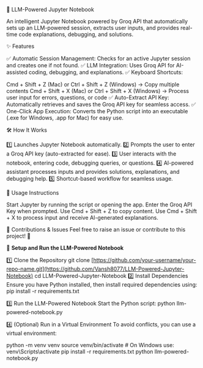 🔮 LLM-Powered Jupyter Notebook

An intelligent Jupyter Notebook powered by Groq API that automatically sets up an LLM-powered session, extracts user inputs, and provides real-time code explanations, debugging, and solutions.

✨ Features

✅ Automatic Session Management: Checks for an active Jupyter session and creates one if not found.
✅ LLM Integration: Uses Groq API for AI-assisted coding, debugging, and explanations.
✅ Keyboard Shortcuts:

Cmd + Shift + Z (Mac) or Ctrl + Shift + Z (Windows) → Copy multiple contents
Cmd + Shift + X (Mac) or Ctrl + Shift + X (Windows) → Process user input for errors, questions, or code
✅ Auto-Extract API Key: Automatically retrieves and saves the Groq API key for seamless access.
✅ One-Click App Execution: Converts the Python script into an executable (.exe for Windows, .app for Mac) for easy use.



🛠️ How It Works

1️⃣ Launches Jupyter Notebook automatically.
2️⃣ Prompts the user to enter a Groq API key (auto-extracted for ease).
3️⃣ User interacts with the notebook, entering code, debugging queries, or questions.
4️⃣ AI-powered assistant processes inputs and provides solutions, explanations, and debugging help.
5️⃣ Shortcut-based workflow for seamless usage.


📌 Usage Instructions

Start Jupyter by running the script or opening the app.
Enter the Groq API Key when prompted.
Use Cmd + Shift + Z to copy content.
Use Cmd + Shift + X to process input and receive AI-generated explanations.

🔗 Contributions & Issues
Feel free to raise an issue or contribute to this project! 🚀


🚀 **Setup and Run the LLM-Powered Notebook**

1️⃣ Clone the Repository
git clone [https://github.com/your-username/your-repo-name.git](https://github.com/Vansh8077/LLM-Powered-Jupyter-Notebook)
cd LLM-Powered-Jupyter-Notebook
2️⃣ Install Dependencies
Ensure you have Python installed, then install required dependencies using:
pip install -r requirements.txt

3️⃣ Run the LLM-Powered Notebook
Start the Python script:
python llm-powered-notebook.py

4️⃣ (Optional) Run in a Virtual Environment
To avoid conflicts, you can use a virtual environment:

python -m venv venv
source venv/bin/activate  # On Windows use: venv\Scripts\activate
pip install -r requirements.txt
python llm-powered-notebook.py
